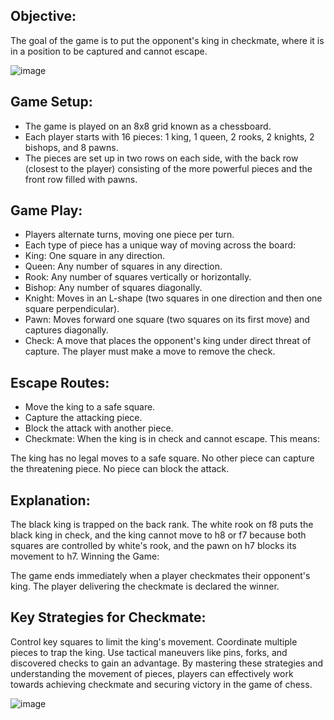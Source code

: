 ## Objective:

The goal of the game is to put the opponent's king in checkmate, where it is in a position to be captured and cannot escape.

![image](https://github.com/user-attachments/assets/fba93e90-ab74-4456-a3c9-d8036d684a10)

## Game Setup:

- The game is played on an 8x8 grid known as a chessboard.
- Each player starts with 16 pieces: 1 king, 1 queen, 2 rooks, 2 knights, 2 bishops, and 8 pawns.
- The pieces are set up in two rows on each side, with the back row (closest to the player) consisting of the more powerful pieces and the front row filled with pawns.

## Game Play:

- Players alternate turns, moving one piece per turn.
- Each type of piece has a unique way of moving across the board:
- King: One square in any direction.
- Queen: Any number of squares in any direction.
- Rook: Any number of squares vertically or horizontally.
- Bishop: Any number of squares diagonally.
- Knight: Moves in an L-shape (two squares in one direction and then one square perpendicular).
- Pawn: Moves forward one square (two squares on its first move) and captures diagonally.
- Check: A move that places the opponent's king under direct threat of capture. The player must make a move to remove the check.

## Escape Routes:

- Move the king to a safe square.
- Capture the attacking piece.
- Block the attack with another piece.
- Checkmate: When the king is in check and cannot escape. This means:

The king has no legal moves to a safe square.
No other piece can capture the threatening piece.
No piece can block the attack.

## Explanation:

The black king is trapped on the back rank. The white rook on f8 puts the black king in check, and the king cannot move to h8 or f7 because both squares are controlled by white's rook, and the pawn on h7 blocks its movement to h7.
Winning the Game:

The game ends immediately when a player checkmates their opponent's king.
The player delivering the checkmate is declared the winner.

## Key Strategies for Checkmate:

Control key squares to limit the king's movement.
Coordinate multiple pieces to trap the king.
Use tactical maneuvers like pins, forks, and discovered checks to gain an advantage.
By mastering these strategies and understanding the movement of pieces, players can effectively work towards achieving checkmate and securing victory in the game of chess.

![image](https://github.com/user-attachments/assets/1f839f2f-4791-4704-aa35-a965e2872f8a)
